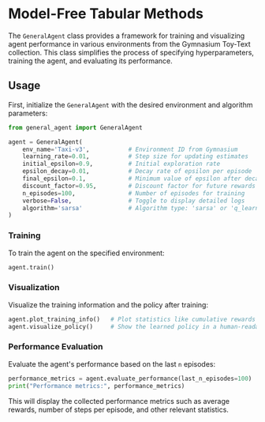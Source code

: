 # Model-Free Tabular Methods

The `GeneralAgent` class provides a framework for training and visualizing agent performance in various environments from the Gymnasium Toy-Text collection. This class simplifies the process of specifying hyperparameters, training the agent, and evaluating its performance.

## Usage

First, initialize the `GeneralAgent` with the desired environment and algorithm parameters:

```python
from general_agent import GeneralAgent

agent = GeneralAgent(
    env_name='Taxi-v3',           # Environment ID from Gymnasium
    learning_rate=0.01,           # Step size for updating estimates
    initial_epsilon=0.9,          # Initial exploration rate
    epsilon_decay=0.01,           # Decay rate of epsilon per episode
    final_epsilon=0.1,            # Minimum value of epsilon after decay
    discount_factor=0.95,         # Discount factor for future rewards
    n_episodes=100,               # Number of episodes for training
    verbose=False,                # Toggle to display detailed logs
    algorithm='sarsa'             # Algorithm type: 'sarsa' or 'q_learning'
)
```

### Training

To train the agent on the specified environment:

```python
agent.train()
```

### Visualization

Visualize the training information and the policy after training:

```python
agent.plot_training_info()   # Plot statistics like cumulative rewards per episode
agent.visualize_policy()     # Show the learned policy in a human-readable format
```

### Performance Evaluation

Evaluate the agent's performance based on the last `n` episodes:

```python
performance_metrics = agent.evaluate_performance(last_n_episodes=100)
print("Performance metrics:", performance_metrics)
```

This will display the collected performance metrics such as average rewards, number of steps per episode, and other relevant statistics.

